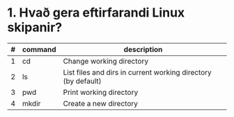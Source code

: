# 1. Hvað gera eftirfarandi Linux skipanir?
| # | command | description                                                   |
|---|---------|---------------------------------------------------------------|
| 1 | cd      | Change working directory                                      |
| 2 | ls      | List files and dirs in current working directory (by default) |
| 3 | pwd     | Print working directory                                       |
| 4 | mkdir   | Create a new directory                                        |